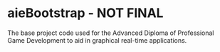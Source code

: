 # aieBootstrap - NOT FINAL
The base project code used for the Advanced Diploma of Professional Game Development to aid in graphical real-time applications.
